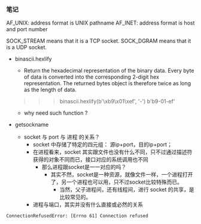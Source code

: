 ### 笔记

AF_UNIX: address format is UNIX pathname
AF_INET: address format is host and port number

SOCK_STREAM means that it is a TCP socket.
SOCK_DGRAM means that it is a UDP socket.


- binascii.hexlify
    - Return the hexadecimal representation of the binary data. Every byte of data is converted into the corresponding 2-digit hex representation. The returned bytes object is therefore twice as long as the length of data.
    >>> binascii.hexlify(b'\xb9\x01\xef', '-')
    b'b9-01-ef'
    - why need such function ?


- getsockname
    - socket 与 port 与 进程 的关系？
        - socket 中存储了特定的四元组： 源ip+port，目的ip+port；
        - 在进程看来，socket 其实跟文件也没有什么不同，只不过通过描述符获得的对象不同而已，接口对应的系统调用也不同
            - 那么进程跟socket是一一对应的吗？
                - 其实不然，socket是一种资源，就像文件一样，一个进程打开了，另一个进程也可以用，只不过socket比较特殊而已。
                    - 当然，父子进程间，还有线程间，进行 socket 的共享，是比较常见的。
        - 进程与端口，其实并没有什么直接或必然的关系
        
```
ConnectionRefusedError: [Errno 61] Connection refused


```